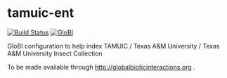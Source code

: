 # tamuic-ent
[![Build Status](https://travis-ci.org/globalbioticinteractions/tamuic-ent.svg)](https://travis-ci.org/globalbioticinteractions/tamuic-ent) [![GloBI](http://api.globalbioticinteractions.org/interaction.svg?accordingTo=globi:globalbioticinteractions/tamuic-ent)](http://globalbioticinteractions.org/?accordingTo=globi:globalbioticinteractions/tamuic-ent)

GloBI configuration to help index TAMUIC / Texas A&M University / Texas A&M University Insect Collection

To be made available through http://globalbioticinteractions.org .
